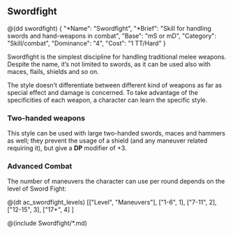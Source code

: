 ## Swordfight

@(dd swordfight)
{ 
  "*Name": "Swordfight",
  "*Brief": "Skill for handling swords and hand-weapons in combat",
  "Base": "mS or mD",
  "Category": "Skill/combat",
  "Dominance": "4",
  "Cost": "1 TT/Hard"
}

Swordfight is the simplest discipline for handling traditional melee weapons.
Despite the name, it’s not limited to swords, as it can be used also with maces,
flails, shields and so on.

The style doesn’t differentiate between different kind of weapons as far as
special effect and damage is concerned. To take advantage of the specificities
of each weapon, a character can learn the specific style.

###  Two-handed weapons

This style can be used with large two-handed swords, maces and hammers as well;
they prevent the usage of a shield (and any maneuver related requiring it),
but give a **DP** modifier of +3.

### Advanced Combat

The number of maneuvers the character can use per round depends on the level
of Sword Fight:

@(dt ac_swordfight_levels)
[["Level", "Maneuvers"],
["1-6", 1],
["7-11", 2],
["12-15", 3],
["17+", 4]
]

@(include Swordfight/*.md)
